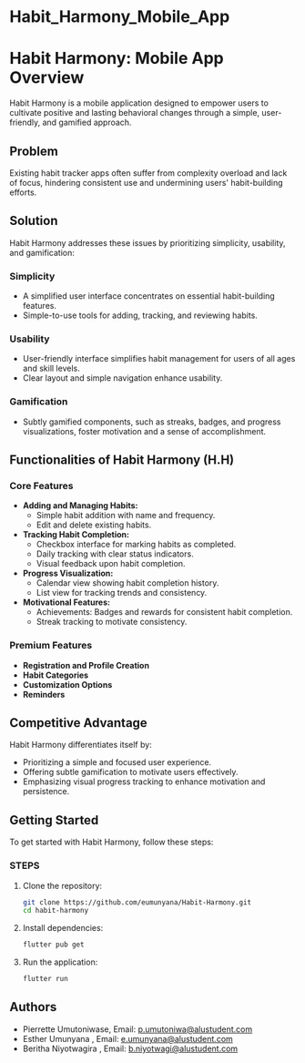 # Habit_Harmony_Mobile_App


# Habit Harmony: Mobile App Overview

Habit Harmony is a mobile application designed to empower users to cultivate positive and lasting behavioral changes through a simple, user-friendly, and gamified approach.

## Problem

Existing habit tracker apps often suffer from complexity overload and lack of focus, hindering consistent use and undermining users' habit-building efforts.

## Solution

Habit Harmony addresses these issues by prioritizing simplicity, usability, and gamification:

### Simplicity
- A simplified user interface concentrates on essential habit-building features.
- Simple-to-use tools for adding, tracking, and reviewing habits.

### Usability
- User-friendly interface simplifies habit management for users of all ages and skill levels.
- Clear layout and simple navigation enhance usability.

### Gamification
- Subtly gamified components, such as streaks, badges, and progress visualizations, foster motivation and a sense of accomplishment.

## Functionalities of Habit Harmony (H.H)

### Core Features
- **Adding and Managing Habits:**
  - Simple habit addition with name and frequency.
  - Edit and delete existing habits.
- **Tracking Habit Completion:**
  - Checkbox interface for marking habits as completed.
  - Daily tracking with clear status indicators.
  - Visual feedback upon habit completion.
- **Progress Visualization:**
  - Calendar view showing habit completion history.
  - List view for tracking trends and consistency.
- **Motivational Features:**
  - Achievements: Badges and rewards for consistent habit completion.
  - Streak tracking to motivate consistency.

### Premium Features
- **Registration and Profile Creation**
- **Habit Categories**
- **Customization Options**
- **Reminders**

## Competitive Advantage

Habit Harmony differentiates itself by:
- Prioritizing a simple and focused user experience.
- Offering subtle gamification to motivate users effectively.
- Emphasizing visual progress tracking to enhance motivation and persistence.

## Getting Started
To get started with Habit Harmony, follow these steps:

### STEPS
1. Clone the repository:
   ```bash
   git clone https://github.com/eumunyana/Habit-Harmony.git
   cd habit-harmony
   
2. Install dependencies:
   ```bash
   flutter pub get

3. Run the application:
   ```bash
   flutter run

## Authors

- Pierrette Umutoniwase, Email: p.umutoniwa@alustudent.com
- Esther Umunyana , Email: e.umunyana@alustudent.com
- Beritha Niyotwagira , Email: b.niyotwagi@alustudent.com 
